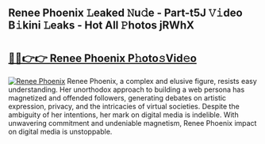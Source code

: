 ## Renee Phoenix 𝙻eaked 𝙽u𝚍e - Part-t5J 𝚅𝚒deo B𝚒kini 𝙻eaks - Hot All 𝙿hotos jRWhX

# <h2><a href="http://ld7jb9t.urlbe.top/?page=Renee+Phoenix">🔗🔗👉👉 Renee Phoenix P𝚑oto𝚜Vid𝚎o</a></h2>

[![Renee Phoenix](https://i.imgur.com/eBuTRDB.gif)](http://ld7jb9t.urlbe.top/?page=Renee+Phoenix)
Renee Phoenix, a complex and elusive figure, resists easy understanding. Her unorthodox approach to building a web persona has magnetized and offended followers, generating debates on artistic expression, privacy, and the intricacies of virtual societies. Despite the ambiguity of her intentions, her mark on digital media is indelible. With unwavering commitment and undeniable magnetism, Renee Phoenix impact on digital media is unstoppable.
